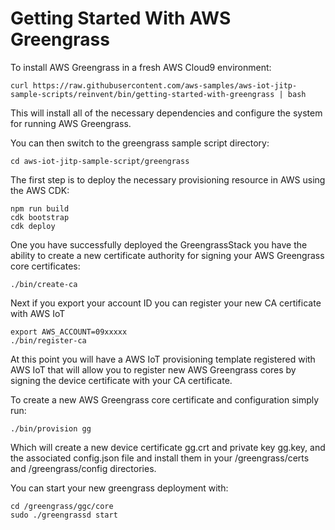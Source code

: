 Getting Started With AWS Greengrass
===================================

To install AWS Greengrass in a fresh AWS Cloud9 environment:

	curl https://raw.githubusercontent.com/aws-samples/aws-iot-jitp-sample-scripts/reinvent/bin/getting-started-with-greengrass | bash

This will install all of the necessary dependencies and configure the system
for running AWS Greengrass.

You can then switch to the greengrass sample script directory:

	cd aws-iot-jitp-sample-script/greengrass

The first step is to deploy the necessary provisioning resource in AWS using
the AWS CDK:

	npm run build
	cdk bootstrap
	cdk deploy

One you have successfully deployed the GreengrassStack you have the ability to
create a new certificate authority for signing your AWS Greengrass core
certificates:

	./bin/create-ca

Next if you export your account ID you can register your new CA certificate
with AWS IoT

	export AWS_ACCOUNT=09xxxxx
	./bin/register-ca

At this point you will have a AWS IoT provisioning template registered with
AWS IoT that will allow you to register new AWS Greengrass cores by signing
the device certificate with your CA certificate. 

To create a new AWS Greengrass core certificate and configuration simply run:

	./bin/provision gg

Which will create a new device certificate gg.crt and private key gg.key,
and the associated config.json file and install them in your /greengrass/certs
and /greengrass/config directories.

You can start your new greengrass deployment with:

	cd /greengrass/ggc/core
	sudo ./greengrassd start

